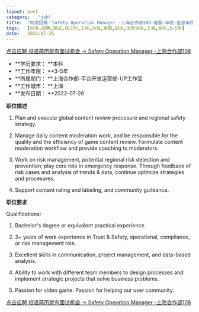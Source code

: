 ```yaml
---
layout:	post
category:	"job"
title:	"网易招聘：Safety Operation Manager -上海合作部108-客服-审核-信息审核-上海本科3-5年"
tags:	[网易,招聘,面试,找工作,工作,内推,客服,审核,信息审核,上海,本科,3-5年]
date:	2022-07-26
---
```


[点击应聘 投递简历就有面试机会 ->  Safety Operation Manager -上海合作部108](http://mobile.bole.netease.com/bole/boleDetail?id=41848&employeeId=346f03c3cda5f04c&key=all)



- **学历要求： **本科
- **工作年限： **3-5年
- **所属部门： **上海合作部-平台开发运营部-UP工作室
- **工作城市： **上海
- **发布日期： **2022-07-26



**职位描述**

1. Plan and execute global content review procesure and regional safety strategy.  

2. Manage daily content moderation work, and be responsible for the quality and the efficiency of game content review. Formulate content moderation workflow and provide coaching to moderators. 

3. Work on risk management, potential regional risk detection and prevention; play core role in emergency response. Through feedback of risk cases and analysis of trends &amp; data, continue optimize strategies and procesures.

4. Support content rating and labeling, and community guildance. 







**职位要求**

Qualifications: 

1. Bachelor's degree or equivalent practical experience.

2. 3+ years of work experience in Trust &amp; Safety, operational, compliance, or risk management role.

3. Excellent skills in communication, project management, and data-based analysis. 

4. Ability to work with different team members to design processes and implement strategic projects that solve business problems.

4. Passion for video game. Passion for helping our user community.





[点击应聘 投递简历就有面试机会 ->  Safety Operation Manager -上海合作部108](http://mobile.bole.netease.com/bole/boleDetail?id=41848&employeeId=346f03c3cda5f04c&key=all)
